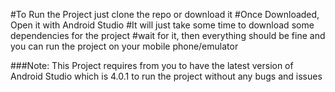 #To Run the Project just clone the repo or download it
#Once Downloaded, Open it with Android Studio
#It will just take some time to download some dependencies for the project
#wait for it, then everything should be fine and you can run the project on your mobile phone/emulator


###Note: This Project requires from you to have the latest version of Android Studio which is 4.0.1 to run the project without any bugs and issues
